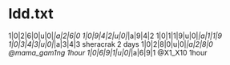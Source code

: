 # Idd.txt

1|0|2|6|0|u|0|_|a|2|6|0
1|0|9|4|2|u|0|_|a|9|4|2
1|0|1|1|9|u|0|_|a|1|1|9
1|0|3|4|3|u|0|_|a|3|4|3    sheracrak 2 days
1|0|2|8|0|u|0|_|a|2|8|0  @mama_gam1ng 1hour
1|0|6|9|1|u|0|_|a|6|9|1   @X1_X10  1hour

